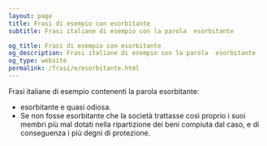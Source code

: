 ```yaml
---
layout: page
title: Frasi di esempio con esorbitante 
subtitle: Frasi italiane di esempio con la parola  esorbitante

og_title: Frasi di esempio con esorbitante 
og_description: Frasi italiane di esempio con la parola  esorbitante
og_type: website
permalink: /frasi/e/esorbitante.html
---
```


Frasi italiane di esempio contenenti la parola esorbitante:


- esorbitante e quasi odiosa.
- Se non fosse esorbitante che la società trattasse così proprio i suoi membri più mal dotati nella ripartizione dei beni compiuta dal caso, e di conseguenza i più degni di protezione.

